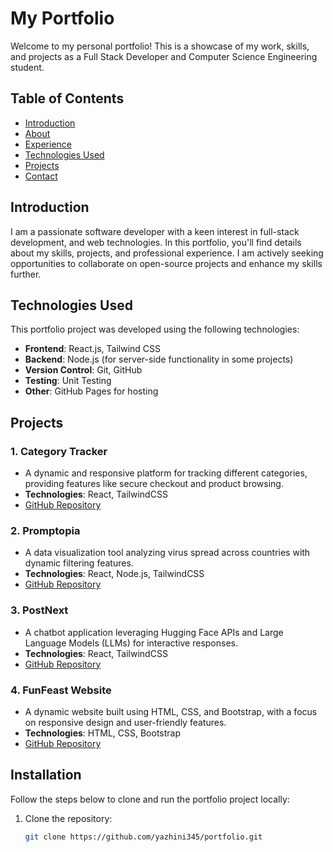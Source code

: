 # My Portfolio

Welcome to my personal portfolio! This is a showcase of my work, skills, and projects as a Full Stack Developer and Computer Science Engineering student. 

## Table of Contents

- [Introduction](#introduction)
- [About](#about)
- [Experience](#experience)
- [Technologies Used](#technologies-used)
- [Projects](#projects)
- [Contact](#contact)

## Introduction

I am a passionate software developer with a keen interest in full-stack development, and web technologies. In this portfolio, you'll find details about my skills, projects, and professional experience. I am actively seeking opportunities to collaborate on open-source projects and enhance my skills further.

## Technologies Used

This portfolio project was developed using the following technologies:

- **Frontend**: React.js, Tailwind CSS
- **Backend**: Node.js (for server-side functionality in some projects)
- **Version Control**: Git, GitHub
- **Testing**: Unit Testing
- **Other**: GitHub Pages for hosting


## Projects

### 1. **Category Tracker**
   - A dynamic and responsive platform for tracking different categories, providing features like secure checkout and product browsing.
   - **Technologies**: React, TailwindCSS
   - [GitHub Repository](https://github.com/yazhini345/Form-Table-Filter)
   
### 2. **Promptopia**
   - A data visualization tool analyzing virus spread across countries with dynamic filtering features.
   - **Technologies**: React, Node.js, TailwindCSS
   - [GitHub Repository](https://github.com/yazhini345/Promptopia_next.js)

### 3. **PostNext**
   - A chatbot application leveraging Hugging Face APIs and Large Language Models (LLMs) for interactive responses.
   - **Technologies**: React, TailwindCSS
   - [GitHub Repository](https://github.com/yazhini345/post_next)

### 4. **FunFeast Website**
   - A dynamic website built using HTML, CSS, and Bootstrap, with a focus on responsive design and user-friendly features.
   - **Technologies**: HTML, CSS, Bootstrap
   - [GitHub Repository](https://github.com/yazhini345/FunFeast)

## Installation

Follow the steps below to clone and run the portfolio project locally:

1. Clone the repository:
   ```bash
   git clone https://github.com/yazhini345/portfolio.git
